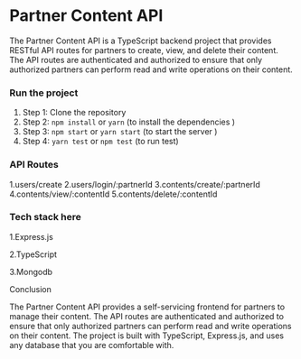 # Partner Content API

The Partner Content API is a TypeScript backend project that provides RESTful API routes for partners to create, view, and delete their content. The API routes are authenticated and authorized to ensure that only authorized partners can perform read and write operations on their content.

### Run the project

1. Step 1: Clone the repository
2. Step 2: `npm install` or `yarn` (to install the dependencies )
3. Step 3: `npm start` or `yarn start` (to start the server )
4. Step 4: `yarn test` or `npm test` (to run test)

### API Routes
1.users/create
2.users/login/:partnerId
3.contents/create/:partnerId
4.contents/view/:contentId
5.contents/delete/:contentId

### Tech stack here

1.Express.js

2.TypeScript

3.Mongodb

Conclusion

The Partner Content API provides a self-servicing frontend for partners to manage their content. The API routes are authenticated and authorized to ensure that only authorized partners can perform read and write operations on their content. The project is built with TypeScript, Express.js, and uses any database that you are comfortable with.